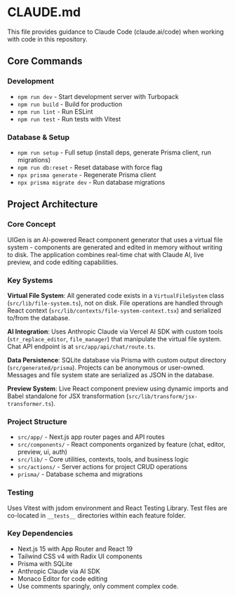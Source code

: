 # CLAUDE.md

This file provides guidance to Claude Code (claude.ai/code) when working with code in this repository.

## Core Commands

### Development
- `npm run dev` - Start development server with Turbopack
- `npm run build` - Build for production
- `npm run lint` - Run ESLint
- `npm run test` - Run tests with Vitest

### Database & Setup
- `npm run setup` - Full setup (install deps, generate Prisma client, run migrations)
- `npm run db:reset` - Reset database with force flag
- `npx prisma generate` - Regenerate Prisma client
- `npx prisma migrate dev` - Run database migrations

## Project Architecture

### Core Concept
UIGen is an AI-powered React component generator that uses a virtual file system - components are generated and edited in memory without writing to disk. The application combines real-time chat with Claude AI, live preview, and code editing capabilities.

### Key Systems

**Virtual File System**: All generated code exists in a `VirtualFileSystem` class (`src/lib/file-system.ts`), not on disk. File operations are handled through React context (`src/lib/contexts/file-system-context.tsx`) and serialized to/from the database.

**AI Integration**: Uses Anthropic Claude via Vercel AI SDK with custom tools (`str_replace_editor`, `file_manager`) that manipulate the virtual file system. Chat API endpoint is at `src/app/api/chat/route.ts`.

**Data Persistence**: SQLite database via Prisma with custom output directory (`src/generated/prisma`). Projects can be anonymous or user-owned. Messages and file system state are serialized as JSON in the database.

**Preview System**: Live React component preview using dynamic imports and Babel standalone for JSX transformation (`src/lib/transform/jsx-transformer.ts`).

### Project Structure
- `src/app/` - Next.js app router pages and API routes
- `src/components/` - React components organized by feature (chat, editor, preview, ui, auth)
- `src/lib/` - Core utilities, contexts, tools, and business logic
- `src/actions/` - Server actions for project CRUD operations
- `prisma/` - Database schema and migrations

### Testing
Uses Vitest with jsdom environment and React Testing Library. Test files are co-located in `__tests__` directories within each feature folder.

### Key Dependencies
- Next.js 15 with App Router and React 19
- Tailwind CSS v4 with Radix UI components
- Prisma with SQLite
- Anthropic Claude via AI SDK
- Monaco Editor for code editing
- Use comments sparingly, only comment complex code.
